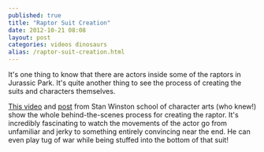 ```yaml
---
published: true
title: "Raptor Suit Creation"
date: 2012-10-21 08:08
layout: post
categories: videos dinosaurs
alias: /raptor-suit-creation.html
---
```

It's one thing to know that there are actors inside some of the raptors in Jurassic Park. It's quite another thing to see the process of creating the suits and characters themselves.

[This video](http://www.youtube.com/watch?v=jAzQr3Ml0UI#!) and [post](https://www.stanwinstonschool.com/blog/jurassic-park-evolution-of-a-raptor-suit) from Stan Winston school of character arts (who knew!) show the whole behind-the-scenes process for creating the raptor. It's incredibly fascinating to watch the movements of the actor go from unfamiliar and jerky to something entirely convincing near the end. He can even play tug of war while being stuffed into the bottom of that suit!


